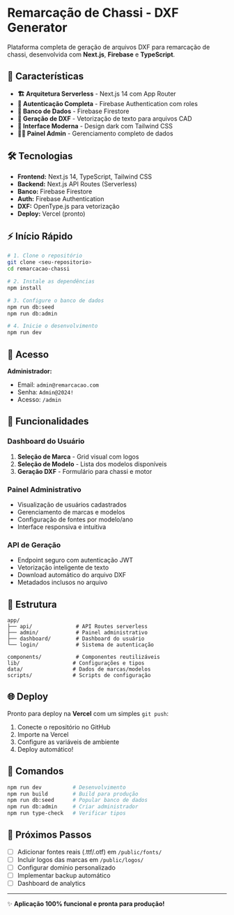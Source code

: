 # Remarcação de Chassi - DXF Generator

Plataforma completa de geração de arquivos DXF para remarcação de chassi, desenvolvida com **Next.js**, **Firebase** e **TypeScript**.

## 🚀 Características

- **🏗️ Arquitetura Serverless** - Next.js 14 com App Router
- **🔐 Autenticação Completa** - Firebase Authentication com roles
- **💾 Banco de Dados** - Firebase Firestore
- **📁 Geração de DXF** - Vetorização de texto para arquivos CAD
- **🎨 Interface Moderna** - Design dark com Tailwind CSS
- **👨‍💻 Painel Admin** - Gerenciamento completo de dados

## 🛠️ Tecnologias

- **Frontend:** Next.js 14, TypeScript, Tailwind CSS
- **Backend:** Next.js API Routes (Serverless)
- **Banco:** Firebase Firestore
- **Auth:** Firebase Authentication  
- **DXF:** OpenType.js para vetorização
- **Deploy:** Vercel (pronto)

## ⚡ Início Rápido

```bash
# 1. Clone o repositório
git clone <seu-repositorio>
cd remarcacao-chassi

# 2. Instale as dependências
npm install

# 3. Configure o banco de dados
npm run db:seed
npm run db:admin

# 4. Inicie o desenvolvimento
npm run dev
```

## 🔑 Acesso

**Administrador:**
- Email: `admin@remarcacao.com`
- Senha: `Admin@2024!`
- Acesso: `/admin`

## 📱 Funcionalidades

### Dashboard do Usuário
1. **Seleção de Marca** - Grid visual com logos
2. **Seleção de Modelo** - Lista dos modelos disponíveis
3. **Geração DXF** - Formulário para chassi e motor

### Painel Administrativo
- Visualização de usuários cadastrados
- Gerenciamento de marcas e modelos
- Configuração de fontes por modelo/ano
- Interface responsiva e intuitiva

### API de Geração
- Endpoint seguro com autenticação JWT
- Vetorização inteligente de texto
- Download automático do arquivo DXF
- Metadados inclusos no arquivo

## 📂 Estrutura

```
app/
├── api/              # API Routes serverless
├── admin/            # Painel administrativo  
├── dashboard/        # Dashboard do usuário
└── login/            # Sistema de autenticação

components/           # Componentes reutilizáveis
lib/                 # Configurações e tipos
data/                # Dados de marcas/modelos
scripts/             # Scripts de configuração
```

## 🌐 Deploy

Pronto para deploy na **Vercel** com um simples `git push`:

1. Conecte o repositório no GitHub
2. Importe na Vercel
3. Configure as variáveis de ambiente
4. Deploy automático!

## 📝 Comandos

```bash
npm run dev          # Desenvolvimento
npm run build        # Build para produção
npm run db:seed      # Popular banco de dados
npm run db:admin     # Criar administrador
npm run type-check   # Verificar tipos
```

## 🎯 Próximos Passos

- [ ] Adicionar fontes reais (.ttf/.otf) em `/public/fonts/`
- [ ] Incluir logos das marcas em `/public/logos/`
- [ ] Configurar domínio personalizado
- [ ] Implementar backup automático
- [ ] Dashboard de analytics

---

✨ **Aplicação 100% funcional e pronta para produção!**

